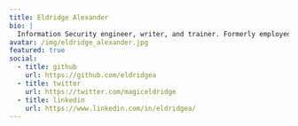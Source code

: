 ```yaml
---
title: Eldridge Alexander
bio: |
  Information Security engineer, writer, and trainer. Formerly employed at Duo Labs, Cloudflare and Google. Technologist, magician, designer, musician, videographer, blogger, and avid sweet tea drinker.
avatar: /img/eldridge_alexander.jpg
featured: true
social:
  - title: github
    url: https://github.com/eldridgea
  - title: twitter
    url: https://twitter.com/magiceldridge
  - title: linkedin
    url: https://www.linkedin.com/in/eldridgea/
---
```

